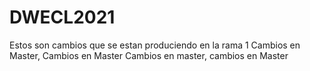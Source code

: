 # DWECL2021

Estos son cambios que se estan produciendo en la rama 1
Cambios en Master, Cambios en Master
Cambios en master, cambios en Master
